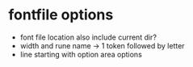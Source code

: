 # fontfile options

- font file location also include current dir?
- width and rune name -> 1 token followed by letter
- line starting with option area options


